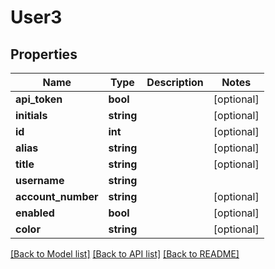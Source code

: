# User3

## Properties
Name | Type | Description | Notes
------------ | ------------- | ------------- | -------------
**api_token** | **bool** |  | [optional] 
**initials** | **string** |  | [optional] 
**id** | **int** |  | [optional] 
**alias** | **string** |  | [optional] 
**title** | **string** |  | [optional] 
**username** | **string** |  | 
**account_number** | **string** |  | [optional] 
**enabled** | **bool** |  | [optional] 
**color** | **string** |  | [optional] 

[[Back to Model list]](../../README.md#documentation-for-models) [[Back to API list]](../../README.md#documentation-for-api-endpoints) [[Back to README]](../../README.md)

